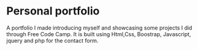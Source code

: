 # Personal portfolio
A portfolio I made introducing myself and showcasing some projects I did through Free Code Camp.
It is built using Html,Css, Boostrap, Javascript, jquery and php for the contact form.
